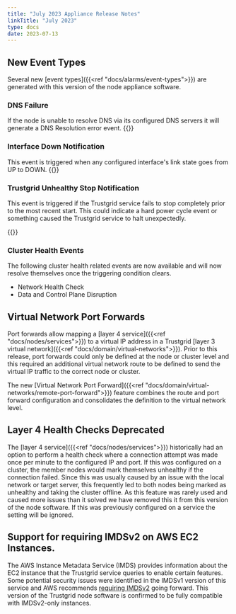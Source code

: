 ```yaml
---
title: "July 2023 Appliance Release Notes"
linkTitle: "July 2023"
type: docs
date: 2023-07-13
---
```


## New Event Types
Several new [event types]({{<ref "docs/alarms/event-types">}}) are generated with this version of the node appliance software.

### DNS Failure
If the node is unable to resolve DNS via its configured DNS servers it will generate a DNS Resolution error event. 
{{<tgimg src="dns-event.png" caption="Example DNS resolution events" width="70%">}}

### Interface Down Notification
This event is triggered when any configured interface's link state goes from UP to DOWN. 
{{<tgimg src="interface-event.png" caption="Example Interface health events" width="70%">}}

### Trustgrid Unhealthy Stop Notification
This event is triggered if the Trustgrid service fails to stop completely prior to the most recent start. This could indicate a hard power cycle event or something caused the Trustgrid service to halt unexpectedly.

{{<tgimg src="trustgrid-crash.png" caption="Example Node Stop Error" width="70%">}}

### Cluster Health Events
The following cluster health related events are now available and will now resolve themselves once the triggering condition clears.
- Network Health Check
- Data and Control Plane Disruption

## Virtual Network Port Forwards
Port forwards allow mapping a [layer 4 service]({{<ref "docs/nodes/services">}}) to a virtual IP address in a Trustgrid [layer 3 virtual network]({{<ref "docs/domain/virtual-networks">}}). Prior to this release, port forwards could only be defined at the node or cluster level and this required an additional virtual network route to be defined to send the virtual IP traffic to the correct node or cluster.  

The new [Virtual Network Port Forward]({{<ref "docs/domain/virtual-networks/remote-port-forward">}}) feature combines the route and port forward configuration and consolidates the definition to the virtual network level. 

## Layer 4 Health Checks Deprecated
The [layer 4 service]({{<ref "docs/nodes/services">}}) historically had an option to perform a health check where a connection attempt was made once per minute to the configured IP and port.  If this was configured on a cluster, the member nodes would mark themselves unhealthy if the connection failed. Since this was usually caused by an issue with the local network or target server, this frequently led to both nodes being marked as unhealthy and taking the cluster offline. As this feature was rarely used and caused more issues than it solved we have removed this it from this version of the node software. If this was previously configured on a service the setting will be ignored. 

## Support for requiring IMDSv2 on AWS EC2 Instances.
The AWS Instance Metadata Service (IMDS) provides information about the EC2 instance that the Trustgrid service queries to enable certain features.  Some potential security issues were identified in the IMDSv1 version of this service and AWS recommends [requiring IMDSv2](https://docs.aws.amazon.com/AWSEC2/latest/UserGuide/configuring-IMDS-existing-instances.html#modify-require-IMDSv2) going forward.  This version of the Trustgrid node software is confirmed to be fully compatible with IMDSv2-only instances.
